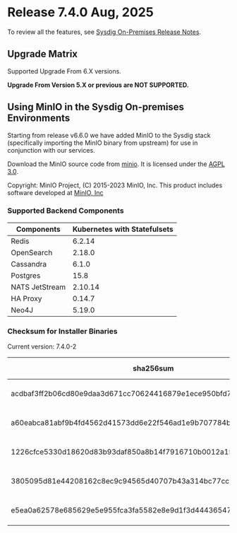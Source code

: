 Release 7.4.0 Aug, 2025
===

To review all the features, see [Sysdig On-Premises Release Notes](https://docs.sysdig.com/en/release-notes/sysdig-on-premises-release-notes/).

Upgrade Matrix
---

Supported Upgrade From 6.X versions.

**Upgrade From Version 5.X or previous are NOT SUPPORTED.**

## Using MinIO in the Sysdig On-premises Environments

Starting from release v6.6.0 we have added MinIO to the Sysdig stack (specifically importing the MinIO binary from upstream) for use in conjunction with our services.

Download the MinIO source code from [minio](https://github.com/minio/minio). It is licensed under the [AGPL 3.0](https://github.com/minio/minio/blob/master/LICENSE).

Copyright: MinIO Project, (C) 2015-2023 MinIO, Inc. This product includes software developed at [MinIO, Inc](https://min.io/)

### Supported Backend Components

| **Components** | **Kubernetes with Statefulsets** |
|---|---|
| Redis                      | 6.2.14 |
| OpenSearch                 | 2.18.0 |
| Cassandra                  | 6.1.0 |
| Postgres                   | 15.8 |
| NATS JetStream             | 2.10.14 |
| HA Proxy                   | 0.14.7 |
| Neo4J                      | 5.19.0 |


### Checksum for Installer Binaries

Current version: 7.4.0-2

| **sha256sum** | **Installer binary** |
|---|---|
| acdbaf3ff2b06cd80e9daa3d671cc70624416879e1ece950bfd73385d1af2065 | installer-darwin-amd64 |
| a60eabca81abf9b4fd4562d41573dd6e22f546ad1e9b707784be2a769761a999 | installer-darwin-arm64 |
| 1226cfce5330d18620d83b93daf850a8b14f7916710b0012a150fe8be5519394 | installer-linux-amd64 |
| 3805095d81e44208162c8ec9c94565d40707b43a314bc77cc0c79c4ba07d9394 | installer-linux-arm |
| e5ea0a62578e685629e5e955fca3fa5582e8e9d1f3d444365470dd497b8d5b21 | installer-linux-arm64 |
